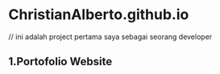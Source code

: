 # ChristianAlberto.github.io
// ini adalah project pertama saya sebagai seorang developer
## 1.Portofolio Website

